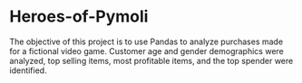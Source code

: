 # Heroes-of-Pymoli
The objective of this project is to use Pandas to analyze purchases made for a fictional video game. 
Customer age and gender demographics were analyzed, top selling items, most profitable items, and the top spender were identified.
